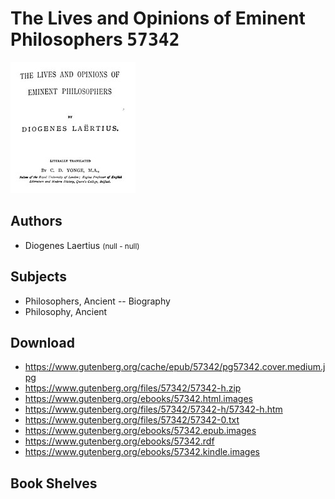 # The Lives and Opinions of Eminent Philosophers <kbd>57342</kbd>

![](./cover.medium.jpg "")

## Authors


 - Diogenes Laertius <small>(null - null)</small>

## Subjects


 - Philosophers, Ancient -- Biography
 - Philosophy, Ancient

## Download


 - https://www.gutenberg.org/cache/epub/57342/pg57342.cover.medium.jpg
 - https://www.gutenberg.org/files/57342/57342-h.zip
 - https://www.gutenberg.org/ebooks/57342.html.images
 - https://www.gutenberg.org/files/57342/57342-h/57342-h.htm
 - https://www.gutenberg.org/files/57342/57342-0.txt
 - https://www.gutenberg.org/ebooks/57342.epub.images
 - https://www.gutenberg.org/ebooks/57342.rdf
 - https://www.gutenberg.org/ebooks/57342.kindle.images

## Book Shelves


